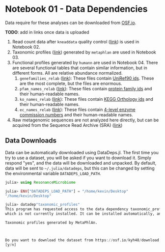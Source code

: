 # Notebook 01 - Data Dependencies

Data require for these analyses can be downloaded from [OSF.io](https://doi.org/10.17605/OSF.IO/YBS32).

**TODO**: add in links once data is uploaded

1. Read count data after `kneaddata` quality control ([link](#)) is used in Notebook 02.
1. Taxonomic profiles  ([link](#)) generated by `metaphlan` are used in Notebook 03.
1. Functional profiles generated by `humann` are used in Notebook 04.
   There are several functional tables that contain similar information,
   but in different forms. All are relative abundance normalized.
   1. `genefamilies_relab` ([link](#)):
      These files contain [UniRef90 ids](https://www.uniprot.org/help/uniref).
      These are the most complete, but the files are enormous.
   1. `pfam_names_relab` ([link](#)):
      These files contain [protein family ids](http://pfam.xfam.org)
      and their human-readable names.
   1. `ko_names_relab` ([link](#)):
      These files contain [KEGG Orthology ids](https://www.genome.jp/kegg/ko.html)
      and their human-readable names.
   1. `ec_names_relab` ([link](#)):
      These files contain [4-level enzyme commission numbers](https://enzyme.expasy.org)
      and their human-readable names.
1. Raw metagenomic sequences are not analyzed here directly,
   but can be acquired from the Sequence Read Archive (SRA) ([link](#))

## Data Downloads

Data can be automatically downloaded using DataDeps.jl.
The first time you try to use a dataset,
you will be asked if you want to download it.
Simply respond "yes", and the data will be downloaded and unpacked.
By default, data will be sent to `~/.julia/datadeps`,
but this can be changed by setting the environmental variable `DATADEPS_LOAD_PATH`.


```julia
julia> using ResonanceMicrobiome

julia> ENV["DATADEPS_LOAD_PATH"] = "/home/kevin/Desktop"
"/home/kevin/Desktop"

julia> datadep"taxonomic_profiles"
This program has requested access to the data dependency taxonomic_profiles.
which is not currently installed. It can be installed automatically, and you will not see this message again.

Taxonomic profiles generated by MetaPhlAn.



Do you want to download the dataset from https://osf.io/kyh48/download to "/home/kevin/Desktop/taxonomic_profiles"?
[y/n]
```
